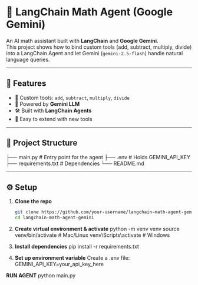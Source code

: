 # 🔢 LangChain Math Agent (Google Gemini)

An AI math assistant built with **LangChain** and **Google Gemini**.  
This project shows how to bind custom tools (add, subtract, multiply, divide) into a LangChain Agent and let Gemini (`gemini-2.5-flash`) handle natural language queries.

---

## 🚀 Features
- 🔧 Custom tools: `add`, `subtract`, `multiply`, `divide`
- 🤖 Powered by **Gemini LLM**
- 🛠️ Built with **LangChain Agents**
- 📝 Easy to extend with new tools

---

## 📂 Project Structure
├── main.py # Entry point for the agent
├── .env # Holds GEMINI_API_KEY
├── requirements.txt # Dependencies
└── README.md


---

## ⚙️ Setup

1. **Clone the repo**
   ```bash
   git clone https://github.com/your-username/langchain-math-agent-gemini.git
   cd langchain-math-agent-gemini

2. **Create virtual environment & activate**
python -m venv venv
source venv/bin/activate   # Mac/Linux
venv\Scripts\activate      # Windows

3. **Install dependencies**
pip install -r requirements.txt

4. **Set up environment variable**
Create a .env file:
GEMINI_API_KEY=your_api_key_here

**RUN AGENT**
python main.py


